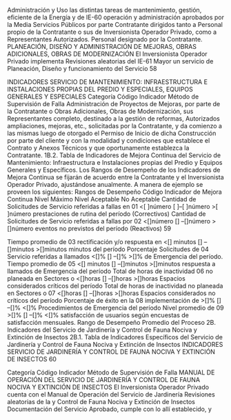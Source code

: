 Administración y Uso
las distintas tareas de mantenimiento, gestión,
eficiente de la Energía y de
IE-60 operación y administración aprobados por la Media
Servicios Públicos por parte
Contratante dirigidos tanto a Personal propio
de la Contratante o sus
de Inversionista Operador Privado, como a
Representantes Autorizados.
Personal designado por la Contratante.
PLANEACIÓN, DISEÑO Y ADMINISTRACIÓN DE MEJORAS, OBRAS ADICIONALES, OBRAS DE
MODERNIZACIÓN
El Inversionista Operador Privado implementa Revisiones aleatorias del
IE-61 Mayor
un servicio de Planeación, Diseño y funcionamiento del Servicio
58

INDICADORES SERVICIO DE MANTENIMIENTO: INFRAESTRUCTURA E INSTALACIONES
PROPIAS DEL PREDIO Y ESPECIALES, EQUIPOS GENERALES Y ESPECIALES
Categoría
Código Indicador Método de Supervisión
de Falla
Administración de Proyectos de Mejoras, por parte de la Contratante o
Obras Adicionales, Obras de Modernización, sus Representantes
completo, destinado a la gestión de reformas, Autorizados
ampliaciones, mejoras, etc., solicitadas por la
Contratante, y da comienzo a las mismas
luego de otorgado el Permiso de Inicio de
dicha Construcción por parte del cliente y con
la modalidad y condiciones que establece el
Contrato y Anexos Técnicos y que
oportunamente establezca la Contratante.
1B.2. Tabla de Indicadores de Mejora Continua del Servicio de Mantenimiento: Infraestructura
e Instalaciones propias del Predio y Equipos Generales y Específicos.
Los Rangos de Desempeño de los Indicadores de Mejora Continua se fijarán de acuerdo entre la
Contratante y el Inversionista Operador Privado, ajustándose anualmente.
A manera de ejemplo se proveen los siguientes:
Rangos de Desempeño
Código Indicador de Mejora Continua
Nivel Máximo Nivel Aceptable No Aceptable
Cantidad de Solicitudes de
Servicio referidas a fallas en
01 <[ ]número [ ]–[ ]número >[ ]número
prestaciones de rutina del
período (Correctivos)
Cantidad de Solicitudes de
Servicio referidas a fallas por
02 <[]número [] –[]número >[]número
eventos no previstos del
período (Reactivos)
59

Tiempo promedio de
03 rectificación y/o respuesta en <[] minutos [] –[]minutos >[]minutos
minutos del período
Porcentaje Solicitudes de
04 Servicio referidas a llamados <[]% [] –[]% >[]%
de Emergencia del período.
Tiempo promedio de
05 <[] minutos [] –[]minutos >[]minutos
respuesta a llamados de
Emergencia del período
Total de horas de inactividad
06 no planeada en Sectores o <[]horas [] –[]horas >[]horas
Espacios considerados
críticos del período
Total de horas de inactividad
no planeada en Sectores o
07 <[]horas [] –[]horas >[]horas
Espacios considerados no
críticos del período
Porcentaje de éxito en la
08 implementación de >[]% [] –[]% <[]%
Procedimientos de
Emergencia del período
Nivel promedio de
09 >[]% [] –[]% <[]%
satisfacción de usuarios
según encuestas de
satisfacción mensuales.
Rango de Desempeño Promedio del
Proceso
2B. Indicadores del Servicio de Jardinería y Control de Fauna Nociva y Extinción de Insectos
2B.1. Tabla de Indicadores Específicos del Servicio de Jardinería y Control de Fauna Nociva y
Extinción de Insectos
INDICADORES SERVICIO DE JARDINERÍA Y CONTROL DE
FAUNA NOCIVA Y EXTINCIÓN DE INSECTOS
60

Categoría
Código Indicador Método de Supervisión
de Falla
MANUAL DE OPERACIÓN DEL SERVICIO DE JARDINERÍA Y CONTROL DE
FAUNA NOCIVA Y EXTINCIÓN DE INSECTOS
El Inversionista Operador Privado cuenta con el
Manual de Operación del Servicio de Jardinería
Revisiones aleatorias de la
y Control de Fauna Nociva y Extinción de Insectos
Documentación del Servicio
Aprobado, cumple con lo allí establecido, y
